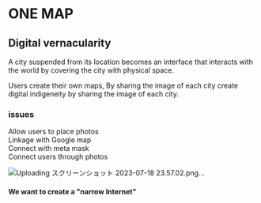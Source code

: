 # ONE MAP
## Digital vernacularity

A city suspended from its location becomes an interface that interacts with the world by covering the city with physical space.

Users create their own maps, By sharing the image of each city create digital indigeneity by sharing the image of each city.

### issues
Allow users to place photos
<br> Linkage with Google map
<br> Connect with meta mask
<br> Connect users through photos

![Uploading スクリーンショット 2023-07-18 23.57.02.png…]()


#### We want to create a "narrow Internet"
